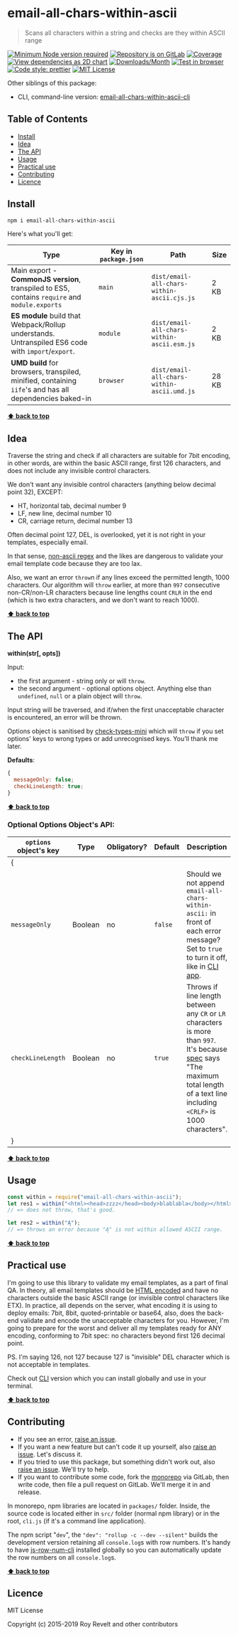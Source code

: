 # email-all-chars-within-ascii

> Scans all characters within a string and checks are they within ASCII range

[![Minimum Node version required][node-img]][node-url]
[![Repository is on GitLab][gitlab-img]][gitlab-url]
[![Coverage][cov-img]][cov-url]
[![View dependencies as 2D chart][deps2d-img]][deps2d-url]
[![Downloads/Month][downloads-img]][downloads-url]
[![Test in browser][runkit-img]][runkit-url]
[![Code style: prettier][prettier-img]][prettier-url]
[![MIT License][license-img]][license-url]

Other siblings of this package:

- CLI, command-line version: [email-all-chars-within-ascii-cli](https://gitlab.com/codsen/codsen/tree/master/packages/email-all-chars-within-ascii-cli)

## Table of Contents

- [Install](#install)
- [Idea](#idea)
- [The API](#the-api)
- [Usage](#usage)
- [Practical use](#practical-use)
- [Contributing](#contributing)
- [Licence](#licence)

## Install

```bash
npm i email-all-chars-within-ascii
```

Here's what you'll get:

| Type                                                                                                    | Key in `package.json` | Path                                       | Size  |
| ------------------------------------------------------------------------------------------------------- | --------------------- | ------------------------------------------ | ----- |
| Main export - **CommonJS version**, transpiled to ES5, contains `require` and `module.exports`          | `main`                | `dist/email-all-chars-within-ascii.cjs.js` | 2 KB  |
| **ES module** build that Webpack/Rollup understands. Untranspiled ES6 code with `import`/`export`.      | `module`              | `dist/email-all-chars-within-ascii.esm.js` | 2 KB  |
| **UMD build** for browsers, transpiled, minified, containing `iife`'s and has all dependencies baked-in | `browser`             | `dist/email-all-chars-within-ascii.umd.js` | 28 KB |

**[⬆ back to top](#)**

## Idea

Traverse the string and check if all characters are suitable for 7bit encoding, in other words, are within the basic ASCII range, first 126 characters, and does not include any invisible control characters.

We don't want any invisible control characters (anything below decimal point 32), EXCEPT:

- HT, horizontal tab, decimal number 9
- LF, new line, decimal number 10
- CR, carriage return, decimal number 13

Often decimal point 127, DEL, is overlooked, yet it is not right in your templates, especially email.

In that sense, [non-ascii regex](https://github.com/sindresorhus/non-ascii/) and the likes are dangerous to validate your email template code because they are too lax.

Also, we want an error `throw`n if any lines exceed the permitted length, 1000 characters. Our algorithm will `throw` earlier, at more than `997` consecutive non-CR/non-LR characters because line lengths count `CRLR` in the end (which is two extra characters, and we don't want to reach 1000).

**[⬆ back to top](#)**

## The API

**within(str\[, opts])**

Input:

- the first argument - string only or will `throw`.
- the second argument - optional options object. Anything else than `undefined`, `null` or a plain object will `throw`.

Input string will be traversed, and if/when the first unacceptable character is encountered, an error will be thrown.

Options object is sanitised by [check-types-mini](https://bitbucket.org/codsen/check-types-mini) which will `throw` if you set options' keys to wrong types or add unrecognised keys. You'll thank me later.

**Defaults**:

```js
{
  messageOnly: false;
  checkLineLength: true;
}
```

**[⬆ back to top](#)**

### Optional Options Object's API:

| `options` object's key | Type    | Obligatory? | Default | Description                                                                                                                                                                                                                    |
| ---------------------- | ------- | ----------- | ------- | ------------------------------------------------------------------------------------------------------------------------------------------------------------------------------------------------------------------------------ |
| {                      |         |             |         |
| `messageOnly`          | Boolean | no          | `false` | Should we not append `email-all-chars-within-ascii:` in front of each error message? Set to `true` to turn it off, like in [CLI app](https://gitlab.com/codsen/codsen/tree/master/packages/email-all-chars-within-ascii-cli/). |
| `checkLineLength`      | Boolean | no          | `true`  | Throws if line length between any `CR` or `LR` characters is more than `997`. It's because [spec](https://tools.ietf.org/html/rfc821) says "The maximum total length of a text line including `<CRLF>` is 1000 characters".    |
| }                      |         |             |         |

**[⬆ back to top](#)**

## Usage

```js
const within = require("email-all-chars-within-ascii");
let res1 = within("<html><head>zzzz</head><body>blablabla</body></html>");
// => does not throw, that's good.

let res2 = within("Ą");
// => throws an error because "Ą" is not within allowed ASCII range.
```

**[⬆ back to top](#)**

## Practical use

I'm going to use this library to validate my email templates, as a part of final QA. In theory, all email templates should be [HTML encoded](https://www.npmjs.com/package/detergent) and have no characters outside the basic ASCII range (or invisible control characters like ETX). In practice, all depends on the server, what encoding it is using to deploy emails: 7bit, 8bit, quoted-printable or base64, also, does the back-end validate and encode the unacceptable characters for you. However, I'm going to prepare for the worst and deliver all my templates ready for ANY encoding, conforming to 7bit spec: no characters beyond first 126 decimal point.

PS. I'm saying 126, not 127 because 127 is "invisible" DEL character which is not acceptable in templates.

Check out [CLI](https://gitlab.com/codsen/codsen/tree/master/packages/email-all-chars-within-ascii-cli/) version which you can install globally and use in your terminal.

**[⬆ back to top](#)**

## Contributing

- If you see an error, [raise an issue](https:/gitlab.com/codsen/codsen/issues/new?issue[title]=email-all-chars-within-ascii%20package%20-%20put%20title%20here&issue[description]=%23%23%20email-all-chars-within-ascii%0A%0Aput%20description%20here).
- If you want a new feature but can't code it up yourself, also [raise an issue](https:/gitlab.com/codsen/codsen/issues/new?issue[title]=email-all-chars-within-ascii%20package%20-%20put%20title%20here&issue[description]=%23%23%20email-all-chars-within-ascii%0A%0Aput%20description%20here). Let's discuss it.
- If you tried to use this package, but something didn't work out, also [raise an issue](https:/gitlab.com/codsen/codsen/issues/new?issue[title]=email-all-chars-within-ascii%20package%20-%20put%20title%20here&issue[description]=%23%23%20email-all-chars-within-ascii%0A%0Aput%20description%20here). We'll try to help.
- If you want to contribute some code, fork the [monorepo](https://gitlab.com/codsen/codsen/) via GitLab, then write code, then file a pull request on GitLab. We'll merge it in and release.

In monorepo, npm libraries are located in `packages/` folder. Inside, the source code is located either in `src/` folder (normal npm library) or in the root, `cli.js` (if it's a command line application).

The npm script "`dev`", the `"dev": "rollup -c --dev --silent"` builds the development version retaining all `console.log`s with row numbers. It's handy to have [js-row-num-cli](https://www.npmjs.com/package/js-row-num-cli) installed globally so you can automatically update the row numbers on all `console.log`s.

**[⬆ back to top](#)**

## Licence

MIT License

Copyright (c) 2015-2019 Roy Revelt and other contributors

[node-img]: https://img.shields.io/node/v/email-all-chars-within-ascii.svg?style=flat-square&label=works%20on%20node
[node-url]: https://www.npmjs.com/package/email-all-chars-within-ascii
[gitlab-img]: https://img.shields.io/badge/repo-on%20GitLab-brightgreen.svg?style=flat-square
[gitlab-url]: https://gitlab.com/codsen/codsen/tree/master/packages/email-all-chars-within-ascii
[cov-img]: https://img.shields.io/badge/coverage-100%25-brightgreen.svg?style=flat-square
[cov-url]: https://gitlab.com/codsen/codsen/tree/master/packages/email-all-chars-within-ascii
[deps2d-img]: https://img.shields.io/badge/deps%20in%202D-see_here-08f0fd.svg?style=flat-square
[deps2d-url]: http://npm.anvaka.com/#/view/2d/email-all-chars-within-ascii
[downloads-img]: https://img.shields.io/npm/dm/email-all-chars-within-ascii.svg?style=flat-square
[downloads-url]: https://npmcharts.com/compare/email-all-chars-within-ascii
[runkit-img]: https://img.shields.io/badge/runkit-test_in_browser-a853ff.svg?style=flat-square
[runkit-url]: https://npm.runkit.com/email-all-chars-within-ascii
[prettier-img]: https://img.shields.io/badge/code_style-prettier-ff69b4.svg?style=flat-square
[prettier-url]: https://prettier.io
[license-img]: https://img.shields.io/badge/licence-MIT-51c838.svg?style=flat-square
[license-url]: https://gitlab.com/codsen/codsen/blob/master/LICENSE
